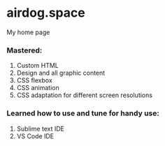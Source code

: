 # airdog.space
My home page

### Mastered:
1. Custom HTML 
2. Design and all graphic content
3. CSS flexbox
4. CSS animation
5. CSS adaptation for different screen resolutions

### Learned how to use and tune for handy use:

1. Sublime text IDE
2. VS Code IDE
